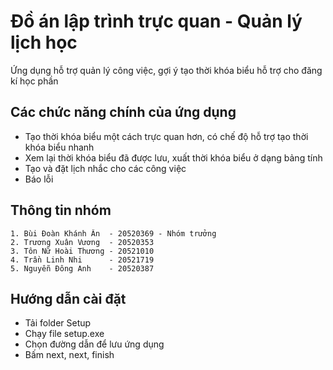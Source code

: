 # Đồ án lập trình trực quan - Quản lý lịch học
Ứng dụng hỗ trợ quản lý công việc, gợi ý tạo thời khóa biểu hỗ trợ cho đăng kí học phần

## Các chức năng chính của ứng dụng
* Tạo thời khóa biểu một cách trực quan hơn, có chế độ hỗ trợ tạo thời khóa biểu nhanh
* Xem lại thời khóa biểu đã được lưu, xuất thời khóa biểu ở dạng bảng tính
* Tạo và đặt lịch nhắc cho các công việc
* Báo lỗi

## Thông tin nhóm
```
1. Bùi Đoàn Khánh Ân  - 20520369 - Nhóm trưởng
2. Trương Xuân Vương  - 20520353
3. Tôn Nữ Hoài Thương - 20521010
4. Trần Linh Nhi      - 20521719
5. Nguyễn Đông Anh    - 20520387
```

## Hướng dẫn cài đặt
- Tải folder Setup
- Chạy file setup.exe
- Chọn đường dẫn để lưu ứng dụng
- Bấm next, next, finish

